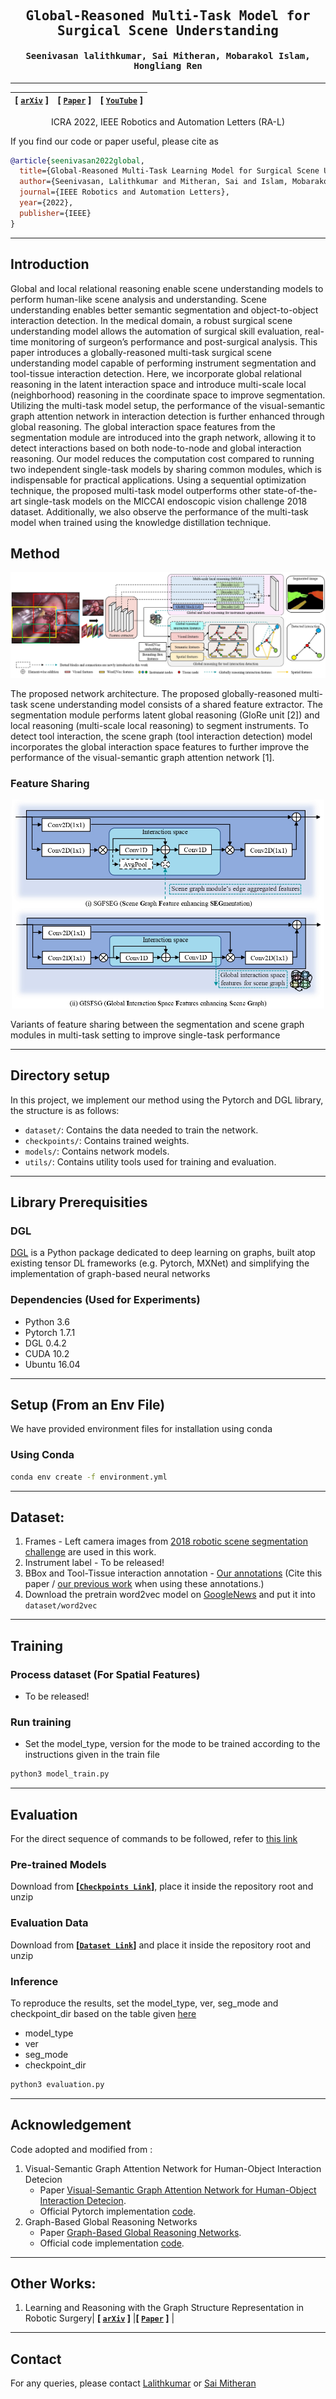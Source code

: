 <div align="center">

<samp>

<h2> Global-Reasoned Multi-Task Model for Surgical Scene Understanding </h1>

<h4> Seenivasan lalithkumar, Sai Mitheran, Mobarakol Islam, Hongliang Ren </h3>

</samp>   

---
    
| **[ [```arXiv```](<https://arxiv.org/abs/2201.11957>) ]** |**[ [```Paper```](<https://ieeexplore.ieee.org/document/9695281>) ]** |**[ [```YouTube```](<https://youtu.be/UOIcp3y4o1U>) ]** |
|:-------------------:|:-------------------:|:-------------------:|
    
ICRA 2022, IEEE Robotics and Automation Letters (RA-L)

</div>

If you find our code or paper useful, please cite as

```bibtex
@article{seenivasan2022global,
  title={Global-Reasoned Multi-Task Learning Model for Surgical Scene Understanding},
  author={Seenivasan, Lalithkumar and Mitheran, Sai and Islam, Mobarakol and Ren, Hongliang},
  journal={IEEE Robotics and Automation Letters},
  year={2022},
  publisher={IEEE}
}
```
    
---

## Introduction
Global and local relational reasoning enable scene understanding models to perform human-like scene analysis and understanding. Scene understanding enables better semantic segmentation and object-to-object interaction detection. In the medical domain, a robust surgical scene understanding model allows the automation of surgical skill evaluation, real-time monitoring of surgeon’s performance and post-surgical analysis. This paper introduces a globally-reasoned multi-task surgical scene understanding model capable of performing instrument segmentation and tool-tissue interaction detection. Here, we incorporate global relational reasoning in the latent interaction space and introduce multi-scale local (neighborhood) reasoning in the coordinate space to improve segmentation. Utilizing the multi-task model setup, the performance of the visual-semantic graph attention network in interaction detection is further enhanced through global reasoning. The global interaction space features from the segmentation module are introduced into the graph network, allowing it to detect interactions based on both node-to-node and global interaction reasoning. Our model reduces the computation cost compared to running two independent single-task models by sharing common modules, which is indispensable for practical applications. Using a sequential optimization technique, the proposed multi-task model outperforms other state-of-the-art single-task models on the MICCAI endoscopic vision challenge 2018 dataset. Additionally, we also observe the performance of the multi-task model when trained using the knowledge distillation technique.
    
## Method
    
![framework](figures/figure_2.jpg)

The proposed network architecture. The proposed globally-reasoned multi-task scene understanding model consists of a shared feature extractor. The segmentation module performs latent global reasoning (GloRe unit [2]) and local reasoning (multi-scale local reasoning) to segment instruments. To detect tool interaction, the scene graph (tool interaction detection) model incorporates the global interaction space features to further improve the performance of the visual-semantic graph attention network [1].
    
### Feature Sharing
 
<p align="center">
<img src="figures/figure_4.jpg" alt="features" width="500"/>
</p>
    
Variants of feature sharing between the segmentation and scene graph modules in multi-task setting to improve single-task performance

--- 
    
## Directory setup
<!---------------------------------------------------------------------------------------------------------------->
In this project, we implement our method using the Pytorch and DGL library, the structure is as follows: 

- `dataset/`: Contains the data needed to train the network.
- `checkpoints/`: Contains trained weights.
- `models/`: Contains network models.
- `utils/`: Contains utility tools used for training and evaluation.
    
---

## Library Prerequisities
    
### DGL
<a href='https://docs.dgl.ai/en/latest/install/index.html'>DGL</a> is a Python package dedicated to deep learning on graphs, built atop existing tensor DL frameworks (e.g. Pytorch, MXNet) and simplifying the implementation of graph-based neural networks

### Dependencies (Used for Experiments)
- Python 3.6
- Pytorch 1.7.1
- DGL 0.4.2
- CUDA 10.2
- Ubuntu 16.04
    
---
    
## Setup (From an Env File)

We have provided environment files for installation using conda

### Using Conda

```bash
conda env create -f environment.yml
```

---
    
## Dataset:
1. Frames - Left camera images from [2018 robotic scene segmentation challenge](https://arxiv.org/pdf/2001.11190.pdf) are used in this work.
2. Instrument label - To be released!
3. BBox and Tool-Tissue interaction annotation - [Our annotations](https://drive.google.com/file/d/16G_Pf4E9KjVq7j_7BfBKHg0NyQQ0oTxP/view?usp=sharing) (Cite this paper / [our previous work](https://link.springer.com/chapter/10.1007/978-3-030-59716-0_60) when using these annotations.)
4. Download the pretrain word2vec model on [GoogleNews](https://code.google.com/archive/p/word2vec/) and put it into `dataset/word2vec`

---
    
## Training
### Process dataset (For Spatial Features)
- To be released!

### Run training
- Set the model_type, version for the mode to be trained according to the instructions given in the train file

```bash
python3 model_train.py
```
    
---
## Evaluation
For the direct sequence of commands to be followed, refer to [this link](https://github.com/lalithjets/Global-reasoned-multi-task-model/blob/master/eval_instructions.txt)

### Pre-trained Models
Download from **[[`Checkpoints Link`](https://drive.google.com/file/d/1HTSYta_Dn9-nF1Df4TUym38Nu0VMtl5l/view?usp=sharing)]**, place it inside the repository root and unzip  

### Evaluation Data
Download from **[[`Dataset Link`](https://drive.google.com/file/d/1OwWfgBZE0W5grXVaQN63VUUaTvufEmW0/view?usp=sharing)]** and place it inside the repository root and unzip 

### Inference
To reproduce the results, set the model_type, ver, seg_mode and checkpoint_dir based on the table given [here](https://github.com/lalithjets/Global-reasoned-multi-task-model/blob/c6668fcca712d3bd5ca25c66b11d34305103af94/evaluation.py#L195)
- model_type
- ver
- seg_mode
- checkpoint_dir

```bash
python3 evaluation.py
```

---
    
## Acknowledgement
Code adopted and modified from :
1. Visual-Semantic Graph Attention Network for Human-Object Interaction Detecion
    - Paper [Visual-Semantic Graph Attention Network for Human-Object Interaction Detecion](https://arxiv.org/abs/2001.02302).
    - Official Pytorch implementation [code](https://github.com/birlrobotics/vs-gats).
1. Graph-Based Global Reasoning Networks
    - Paper [Graph-Based Global Reasoning Networks](https://openaccess.thecvf.com/content_CVPR_2019/papers/Chen_Graph-Based_Global_Reasoning_Networks_CVPR_2019_paper.pdf).
    - Official code implementation [code](https://github.com/facebookresearch/GloRe.git).

---

## Other Works:
1. Learning and Reasoning with the Graph Structure Representation in Robotic Surgery| **[ [```arXiv```](<https://arxiv.org/pdf/2007.03357.pdf>) ]** |**[ [```Paper```](<https://link.springer.com/chapter/10.1007/978-3-030-59716-0_60>) ]** |
    
---

## Contact

For any queries, please contact [Lalithkumar](mailto:lalithjets@gmail.com) or [Sai Mitheran](mailto:saimitheran06@gmail.com)
